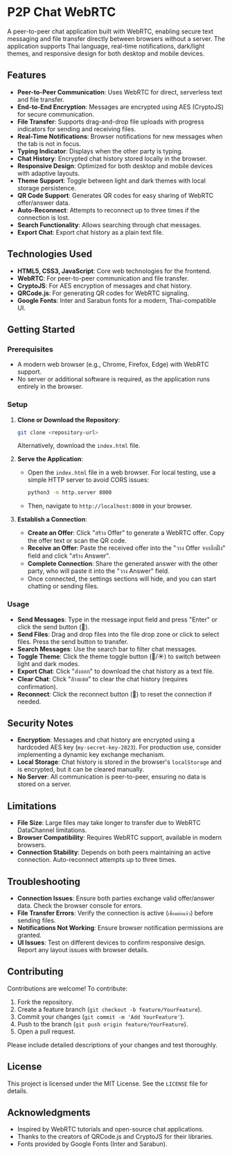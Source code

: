 # P2P Chat WebRTC

A peer-to-peer chat application built with WebRTC, enabling secure text messaging and file transfer directly between browsers without a server. The application supports Thai language, real-time notifications, dark/light themes, and responsive design for both desktop and mobile devices.

## Features

- **Peer-to-Peer Communication**: Uses WebRTC for direct, serverless text and file transfer.
- **End-to-End Encryption**: Messages are encrypted using AES (CryptoJS) for secure communication.
- **File Transfer**: Supports drag-and-drop file uploads with progress indicators for sending and receiving files.
- **Real-Time Notifications**: Browser notifications for new messages when the tab is not in focus.
- **Typing Indicator**: Displays when the other party is typing.
- **Chat History**: Encrypted chat history stored locally in the browser.
- **Responsive Design**: Optimized for both desktop and mobile devices with adaptive layouts.
- **Theme Support**: Toggle between light and dark themes with local storage persistence.
- **QR Code Support**: Generates QR codes for easy sharing of WebRTC offer/answer data.
- **Auto-Reconnect**: Attempts to reconnect up to three times if the connection is lost.
- **Search Functionality**: Allows searching through chat messages.
- **Export Chat**: Export chat history as a plain text file.

## Technologies Used

- **HTML5, CSS3, JavaScript**: Core web technologies for the frontend.
- **WebRTC**: For peer-to-peer communication and file transfer.
- **CryptoJS**: For AES encryption of messages and chat history.
- **QRCode.js**: For generating QR codes for WebRTC signaling.
- **Google Fonts**: Inter and Sarabun fonts for a modern, Thai-compatible UI.

## Getting Started

### Prerequisites

- A modern web browser (e.g., Chrome, Firefox, Edge) with WebRTC support.
- No server or additional software is required, as the application runs entirely in the browser.

### Setup

1. **Clone or Download the Repository**:
   ```bash
   git clone <repository-url>
   ```
   Alternatively, download the `index.html` file.

2. **Serve the Application**:
   - Open the `index.html` file in a web browser. For local testing, use a simple HTTP server to avoid CORS issues:
     ```bash
     python3 -m http.server 8000
     ```
   - Then, navigate to `http://localhost:8000` in your browser.

3. **Establish a Connection**:
   - **Create an Offer**: Click "สร้าง Offer" to generate a WebRTC offer. Copy the offer text or scan the QR code.
   - **Receive an Offer**: Paste the received offer into the "วาง Offer จากอีกฝั่ง" field and click "สร้าง Answer".
   - **Complete Connection**: Share the generated answer with the other party, who will paste it into the "วาง Answer" field.
   - Once connected, the settings sections will hide, and you can start chatting or sending files.

### Usage

- **Send Messages**: Type in the message input field and press "Enter" or click the send button (📨).
- **Send Files**: Drag and drop files into the file drop zone or click to select files. Press the send button to transfer.
- **Search Messages**: Use the search bar to filter chat messages.
- **Toggle Theme**: Click the theme toggle button (🌙/☀️) to switch between light and dark modes.
- **Export Chat**: Click "ส่งออก" to download the chat history as a text file.
- **Clear Chat**: Click "ล้างแชต" to clear the chat history (requires confirmation).
- **Reconnect**: Click the reconnect button (🔄) to reset the connection if needed.

## Security Notes

- **Encryption**: Messages and chat history are encrypted using a hardcoded AES key (`my-secret-key-2023`). For production use, consider implementing a dynamic key exchange mechanism.
- **Local Storage**: Chat history is stored in the browser's `localStorage` and is encrypted, but it can be cleared manually.
- **No Server**: All communication is peer-to-peer, ensuring no data is stored on a server.

## Limitations

- **File Size**: Large files may take longer to transfer due to WebRTC DataChannel limitations.
- **Browser Compatibility**: Requires WebRTC support, available in modern browsers.
- **Connection Stability**: Depends on both peers maintaining an active connection. Auto-reconnect attempts up to three times.

## Troubleshooting

- **Connection Issues**: Ensure both parties exchange valid offer/answer data. Check the browser console for errors.
- **File Transfer Errors**: Verify the connection is active (`เชื่อมต่อแล้ว`) before sending files.
- **Notifications Not Working**: Ensure browser notification permissions are granted.
- **UI Issues**: Test on different devices to confirm responsive design. Report any layout issues with browser details.

## Contributing

Contributions are welcome! To contribute:

1. Fork the repository.
2. Create a feature branch (`git checkout -b feature/YourFeature`).
3. Commit your changes (`git commit -m 'Add YourFeature'`).
4. Push to the branch (`git push origin feature/YourFeature`).
5. Open a pull request.

Please include detailed descriptions of your changes and test thoroughly.

## License

This project is licensed under the MIT License. See the `LICENSE` file for details.

## Acknowledgments

- Inspired by WebRTC tutorials and open-source chat applications.
- Thanks to the creators of QRCode.js and CryptoJS for their libraries.
- Fonts provided by Google Fonts (Inter and Sarabun).